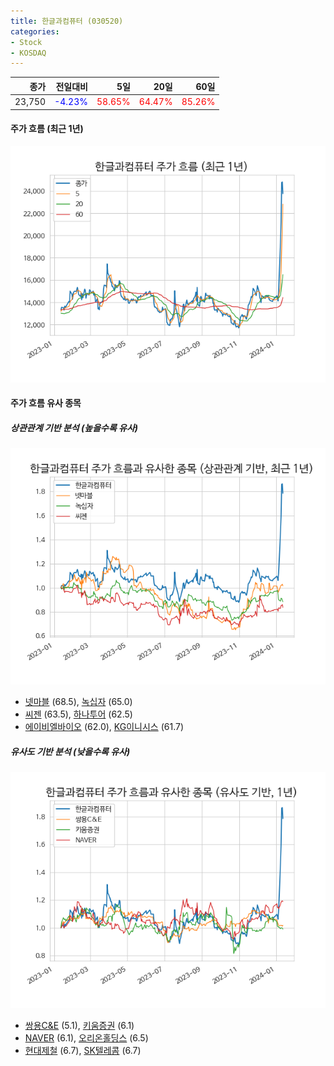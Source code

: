 ```yaml
---
title: 한글과컴퓨터 (030520)
categories:
- Stock
- KOSDAQ
---
```


|종가|전일대비|5일|20일|60일|
|---:|-------:|--:|---:|---:|
|23,750|<span style="color: blue">-4.23%</span>|<span style="color: red">58.65%</span>|<span style="color: red">64.47%</span>|<span style="color: red">85.26%</span>|

<!-- more -->


#### 주가 흐름 (최근 1년)
![030520](/assets/images/stock/030520.png)


#### 주가 흐름 유사 종목


##### 상관관계 기반 분석 (높을수록 유사)
![030520](/assets/images/stock/030520_corr.png)
- [넷마블](/251270/) (68.5), [녹십자](/006280/) (65.0)
- [씨젠](/096530/) (63.5), [하나투어](/039130/) (62.5)
- [에이비엘바이오](/298380/) (62.0), [KG이니시스](/035600/) (61.7)


##### 유사도 기반 분석 (낮을수록 유사)	
![030520](/assets/images/stock/030520_sim.png)
- [쌍용C&E](/003410/) (5.1), [키움증권](/039490/) (6.1)
- [NAVER](/035420/) (6.1), [오리온홀딩스](/001800/) (6.5)
- [현대제철](/004020/) (6.7), [SK텔레콤](/017670/) (6.7)